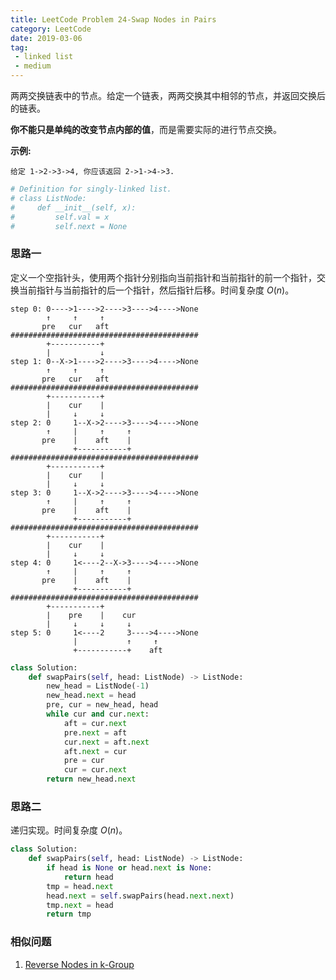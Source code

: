 ```yaml
---
title: LeetCode Problem 24-Swap Nodes in Pairs
category: LeetCode
date: 2019-03-06
tag:
 - linked list
 - medium
---
```


两两交换链表中的节点。给定一个链表，两两交换其中相邻的节点，并返回交换后的链表。

**你不能只是单纯的改变节点内部的值**，而是需要实际的进行节点交换。

**示例:**

```
给定 1->2->3->4, 你应该返回 2->1->4->3.
```

```python
# Definition for singly-linked list.
# class ListNode:
#     def __init__(self, x):
#         self.val = x
#         self.next = None
```

### 思路一

定义一个空指针头，使用两个指针分别指向当前指针和当前指针的前一个指针，交换当前指针与当前指针的后一个指针，然后指针后移。时间复杂度 $O(n)$。

```
step 0: 0---->1---->2---->3---->4---->None
        ↑     ↑     ↑
       pre   cur   aft
##########################################		
        +-----------+
        |           ↓
step 1: 0--X->1---->2---->3---->4---->None
        ↑     ↑     ↑
       pre   cur   aft
##########################################		       
        +-----------+
        |    cur    |
        |     ↓     ↓
step 2: 0     1--X->2---->3---->4---->None
        ↑     |     ↑     ↑
       pre    |    aft    |
              +-----------+
##########################################					  
        +-----------+
        |    cur    |
        |     ↓     ↓
step 3: 0     1--X->2---->3---->4---->None
        ↑     |     ↑     ↑
       pre    |    aft    |
              +-----------+
##########################################					  
        +-----------+
        |    cur    |
        |     ↓     ↓
step 4: 0     1<----2--X->3---->4---->None
        ↑     |     ↑     ↑
       pre    |    aft    |
              +-----------+
##########################################					  
        +-----------+
        |    pre    |    cur
        |     ↓     ↓     ↓
step 5: 0     1<----2     3---->4---->None
              |           ↑     ↑
              +-----------+    aft
```

```python
class Solution:
    def swapPairs(self, head: ListNode) -> ListNode:
        new_head = ListNode(-1)
        new_head.next = head
        pre, cur = new_head, head
        while cur and cur.next:
            aft = cur.next
            pre.next = aft
            cur.next = aft.next
            aft.next = cur
            pre = cur
            cur = cur.next
        return new_head.next
```

### 思路二

递归实现。时间复杂度 $O(n)$。

```python
class Solution:
    def swapPairs(self, head: ListNode) -> ListNode:
        if head is None or head.next is None:
            return head
        tmp = head.next
        head.next = self.swapPairs(head.next.next)
        tmp.next = head
        return tmp
```

### 相似问题

1. [Reverse Nodes in k-Group](https://wendellgul.github.io/leetcode/2019/03/07/LeetCode-Problem-25-Reverse-Nodes-in-k-Group/)